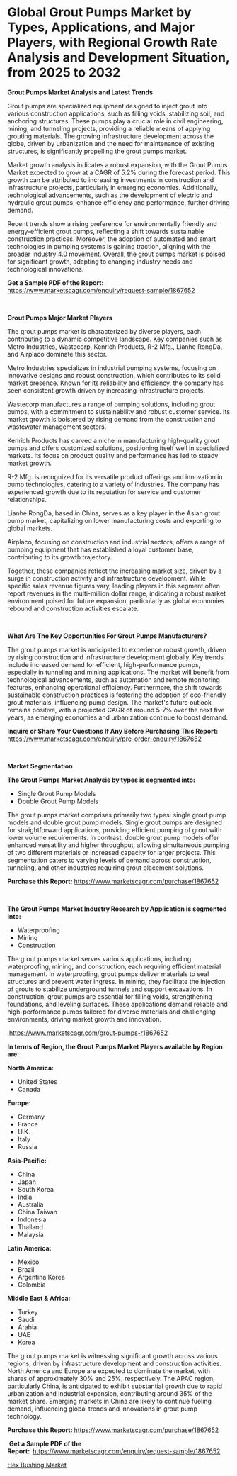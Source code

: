 <p><h1>Global Grout Pumps Market by Types, Applications, and Major Players, with Regional Growth Rate Analysis and Development Situation, from 2025 to 2032</h1></p><p><strong>Grout Pumps Market Analysis and Latest Trends</strong></p>
<p><p>Grout pumps are specialized equipment designed to inject grout into various construction applications, such as filling voids, stabilizing soil, and anchoring structures. These pumps play a crucial role in civil engineering, mining, and tunneling projects, providing a reliable means of applying grouting materials. The growing infrastructure development across the globe, driven by urbanization and the need for maintenance of existing structures, is significantly propelling the grout pumps market.</p><p>Market growth analysis indicates a robust expansion, with the Grout Pumps Market expected to grow at a CAGR of 5.2% during the forecast period. This growth can be attributed to increasing investments in construction and infrastructure projects, particularly in emerging economies. Additionally, technological advancements, such as the development of electric and hydraulic grout pumps, enhance efficiency and performance, further driving demand.</p><p>Recent trends show a rising preference for environmentally friendly and energy-efficient grout pumps, reflecting a shift towards sustainable construction practices. Moreover, the adoption of automated and smart technologies in pumping systems is gaining traction, aligning with the broader Industry 4.0 movement. Overall, the grout pumps market is poised for significant growth, adapting to changing industry needs and technological innovations.</p></p>
<p><strong>Get a Sample PDF of the Report:&nbsp;</strong> <a href="https://www.marketscagr.com/enquiry/request-sample/1867652?utm_campaign=3432&utm_medium=2&utm_source=Github&utm_content=ia&utm_term=10042025&utm_id=grout-pumps">https://www.marketscagr.com/enquiry/request-sample/1867652</a></p>
<p>&nbsp;</p>
<p><strong>Grout Pumps Major Market Players</strong></p>
<p><p>The grout pumps market is characterized by diverse players, each contributing to a dynamic competitive landscape. Key companies such as Metro Industries, Wastecorp, Kenrich Products, R-2 Mfg., Lianhe RongDa, and Airplaco dominate this sector. </p><p>Metro Industries specializes in industrial pumping systems, focusing on innovative designs and robust construction, which contributes to its solid market presence. Known for its reliability and efficiency, the company has seen consistent growth driven by increasing infrastructure projects.</p><p>Wastecorp manufactures a range of pumping solutions, including grout pumps, with a commitment to sustainability and robust customer service. Its market growth is bolstered by rising demand from the construction and wastewater management sectors.</p><p>Kenrich Products has carved a niche in manufacturing high-quality grout pumps and offers customized solutions, positioning itself well in specialized markets. Its focus on product quality and performance has led to steady market growth.</p><p>R-2 Mfg. is recognized for its versatile product offerings and innovation in pump technologies, catering to a variety of industries. The company has experienced growth due to its reputation for service and customer relationships.</p><p>Lianhe RongDa, based in China, serves as a key player in the Asian grout pump market, capitalizing on lower manufacturing costs and exporting to global markets. </p><p>Airplaco, focusing on construction and industrial sectors, offers a range of pumping equipment that has established a loyal customer base, contributing to its growth trajectory. </p><p>Together, these companies reflect the increasing market size, driven by a surge in construction activity and infrastructure development. While specific sales revenue figures vary, leading players in this segment often report revenues in the multi-million dollar range, indicating a robust market environment poised for future expansion, particularly as global economies rebound and construction activities escalate.</p></p>
<p>&nbsp;</p>
<p><strong>What Are The Key Opportunities For Grout Pumps Manufacturers?</strong></p>
<p><p>The grout pumps market is anticipated to experience robust growth, driven by rising construction and infrastructure development globally. Key trends include increased demand for efficient, high-performance pumps, especially in tunneling and mining applications. The market will benefit from technological advancements, such as automation and remote monitoring features, enhancing operational efficiency. Furthermore, the shift towards sustainable construction practices is fostering the adoption of eco-friendly grout materials, influencing pump design. The market's future outlook remains positive, with a projected CAGR of around 5-7% over the next five years, as emerging economies and urbanization continue to boost demand.</p></p>
<p><strong>Inquire or Share Your Questions If Any Before Purchasing This Report:</strong> <a href="https://www.marketscagr.com/enquiry/pre-order-enquiry/1867652?utm_campaign=3432&utm_medium=2&utm_source=Github&utm_content=ia&utm_term=10042025&utm_id=grout-pumps">https://www.marketscagr.com/enquiry/pre-order-enquiry/1867652</a></p>
<p>&nbsp;</p>
<p><strong>Market Segmentation</strong></p>
<p><strong>The Grout Pumps Market Analysis by types is segmented into:</strong></p>
<p><ul><li>Single Grout Pump Models</li><li>Double Grout Pump Models</li></ul></p>
<p><p>The grout pumps market comprises primarily two types: single grout pump models and double grout pump models. Single grout pumps are designed for straightforward applications, providing efficient pumping of grout with lower volume requirements. In contrast, double grout pump models offer enhanced versatility and higher throughput, allowing simultaneous pumping of two different materials or increased capacity for larger projects. This segmentation caters to varying levels of demand across construction, tunneling, and other industries requiring grout placement solutions.</p></p>
<p><strong>Purchase this Report:&nbsp;</strong><a href="https://www.marketscagr.com/purchase/1867652?utm_campaign=3432&utm_medium=2&utm_source=Github&utm_content=ia&utm_term=10042025&utm_id=grout-pumps">https://www.marketscagr.com/purchase/1867652</a></p>
<p>&nbsp;</p>
<p><strong>The Grout Pumps Market Industry Research by Application is segmented into:</strong></p>
<p><ul><li>Waterproofing</li><li>Mining</li><li>Construction</li></ul></p>
<p><p>The grout pumps market serves various applications, including waterproofing, mining, and construction, each requiring efficient material management. In waterproofing, grout pumps deliver materials to seal structures and prevent water ingress. In mining, they facilitate the injection of grouts to stabilize underground tunnels and support excavations. In construction, grout pumps are essential for filling voids, strengthening foundations, and leveling surfaces. These applications demand reliable and high-performance pumps tailored for diverse materials and challenging environments, driving market growth and innovation.</p></p>
<p><a href="https://www.marketscagr.com/grout-pumps-r1867652?utm_campaign=3432&utm_medium=2&utm_source=Github&utm_content=ia&utm_term=10042025&utm_id=grout-pumps">&nbsp;https://www.marketscagr.com/grout-pumps-r1867652</a></p>
<p><strong>In terms of Region, the Grout Pumps Market Players available by Region are:</strong></p>
<p>
    <p> <strong> North America: </strong>
        <ul>
            <li>United States</li>
            <li>Canada</li>
        </ul>
        </p> 
    <p> <strong> Europe: </strong>
        <ul>
            <li>Germany</li>
            <li>France</li>
            <li>U.K.</li>
            <li>Italy</li>
            <li>Russia</li>
        </ul>
        </p> 
    <p> <strong> Asia-Pacific: </strong>
        <ul>
            <li>China</li>
            <li>Japan</li>
            <li>South Korea</li>
            <li>India</li>
            <li>Australia</li>
            <li>China Taiwan</li>
            <li>Indonesia</li>
            <li>Thailand</li>
            <li>Malaysia</li>
        </ul>
        </p> 
    <p> <strong> Latin America: </strong>
        <ul>
            <li>Mexico</li>
            <li>Brazil</li>
            <li>Argentina Korea</li>
            <li>Colombia</li>
        </ul>
        </p> 
    <p> <strong> Middle East & Africa: </strong>
        <ul>
            <li>Turkey</li>
            <li>Saudi</li>
            <li>Arabia</li>
            <li>UAE</li>
            <li>Korea</li>
        </ul>
    </p>
    </p>
<p><p>The grout pumps market is witnessing significant growth across various regions, driven by infrastructure development and construction activities. North America and Europe are expected to dominate the market, with shares of approximately 30% and 25%, respectively. The APAC region, particularly China, is anticipated to exhibit substantial growth due to rapid urbanization and industrial expansion, contributing around 35% of the market share. Emerging markets in China are likely to continue fueling demand, influencing global trends and innovations in grout pump technology.</p></p>
<p><strong>Purchase this Report: </strong><a href="https://www.marketscagr.com/purchase/1867652?utm_campaign=3432&utm_medium=2&utm_source=Github&utm_content=ia&utm_term=10042025&utm_id=grout-pumps">https://www.marketscagr.com/purchase/1867652</a></p>
<p>&nbsp;<strong>Get a Sample PDF of the Report:&nbsp;&nbsp;</strong><a href="https://www.marketscagr.com/enquiry/request-sample/1867652?utm_campaign=3432&utm_medium=2&utm_source=Github&utm_content=ia&utm_term=10042025&utm_id=grout-pumps">https://www.marketscagr.com/enquiry/request-sample/1867652</a></p>
<p><strong></strong></p>
<p><p><a href="https://github.com/kaganalcinwv/Market-Research-Report-List-1/blob/main/hex-bushing-market.md?utm_campaign=3432&utm_medium=2&utm_source=Github&utm_content=ia&utm_term=10042025&utm_id=grout-pumps">Hex Bushing Market</a></p></p>